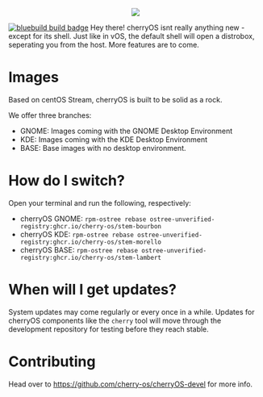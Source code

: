 <p align="center">
  <img src="https://github.com/user-attachments/assets/b04a391d-f474-4d1d-8f4f-2841f691fb1b"/>
</p>

[![bluebuild build badge](https://github.com/cherry-os/cherryOS/actions/workflows/build.yml/badge.svg)](https://github.com/cherry-os/cherryOS/actions/workflows/build.yml)
Hey there!
cherryOS isnt really anything new - except for its shell.
Just like in vOS, the default shell will open a distrobox, seperating you from the host.
More features are to come.

# Images
Based on centOS Stream, cherryOS is built to be solid as a rock.

We offer three branches:
- GNOME: Images coming with the GNOME Desktop Environment
- KDE: Images coming with the KDE Desktop Environment
- BASE: Base images with no desktop environment.

# How do I switch?
Open your terminal and run the following, respectively:
- cherryOS GNOME: `rpm-ostree rebase ostree-unverified-registry:ghcr.io/cherry-os/stem-bourbon`
- cherryOS KDE: `rpm-ostree rebase ostree-unverified-registry:ghcr.io/cherry-os/stem-morello`
- cherryOS BASE: `rpm-ostree rebase ostree-unverified-registry:ghcr.io/cherry-os/stem-lambert`

# When will I get updates?
System updates may come regularly or every once in a while.
Updates for cherryOS components like the `cherry` tool will move through
the development repository for testing before they reach stable.

# Contributing
Head over to https://github.com/cherry-os/cherryOS-devel for more info.
